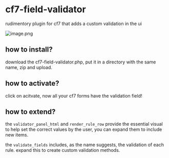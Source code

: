 # cf7-field-validator
rudimentory plugin for cf7 that adds a custom validation in the ui

![image.png](../admin-menu.png)

## how to install?
download the cf7-field-validator.php, put it in a directory with the same name, zip and upload.

## how to activate? 
click on acitvate, now all your cf7 forms have the validation field!

## how to extend?

the `validator_panel_html` and `render_rule_row` provide the essential visual to help set the correct values by the user, you can expand them to include new items.

the `validate_fields` includes, as the name suggests, the validation of each rule. expand this to create custom validation methods.
